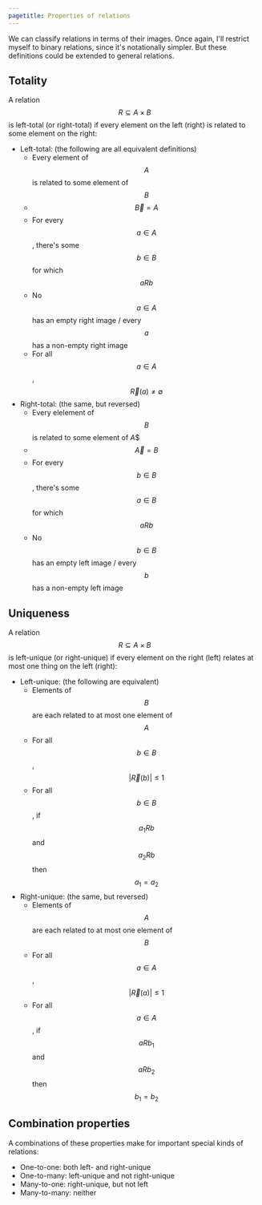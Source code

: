 ```yaml
---
pagetitle: Properties of relations
---
```

We can classify relations in terms of their images.  Once again, I'll restrict myself to binary relations, since it's notationally simpler.  But these definitions could be extended to general relations.

## Totality

A relation $$R\subseteq A \times B$$ is left-total (or right-total) if every element on the left (right) is related to some element on the right:

* Left-total: (the following are all equivalent definitions)
   * Every element of $$A$$ is related to some element of $$B$$
   * $$\overleftarrow{B}=A$$
   * For every $$a\in A$$, there's some $$b\in B$$ for which $$aRb$$
   * No $$a\in A$$ has an empty right image / every $$a$$ has a non-empty right image
   * For all $$a\in A$$, $$\overrightarrow{R}(a)\neq\emptyset$$
* Right-total: (the same, but reversed)
   * Every elelement of $$B$$ is related to some element of $A$$
   * $$\overrightarrow{A}=B$$
   * For every $$b\in B$$, there's some $$a\in B$$ for which $$aRb$$
   * No $$b\in B$$ has an empty left image / every $$b$$ has a non-empty left image

## Uniqueness

A relation $$R\subseteq A \times B$$ is left-unique (or right-unique) if every element on the right (left) relates at most one thing on the left (right):

* Left-unique: (the following are equivalent)
    * Elements of $$B$$ are each related to at most one element of $$A$$
    * For all $$b\in B$$, $$|\overleftarrow{R}(b)|\leq 1$$
    * For all $$b\in B$$, if $$a_1 R b$$ and $$a_2 R b$$ then $$a_1=a_2$$
* Right-unique: (the same, but reversed)
    * Elements of $$A$$ are each related to at most one element of $$B$$
    * For all $$a\in A$$, $$|\overrightarrow{R}(a)|\leq 1$$
    * For all $$a\in A$$, if $$a R b_1$$ and $$a R b_2$$ then $$b_1=b_2$$

## Combination properties

A combinations of these properties make for important special kinds of relations:

* One-to-one: both left- and right-unique
* One-to-many: left-unique and not right-unique
* Many-to-one: right-unique, but not left
* Many-to-many: neither


